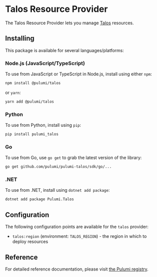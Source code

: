 # Talos Resource Provider

The Talos Resource Provider lets you manage [Talos](http://example.com) resources.

## Installing

This package is available for several languages/platforms:

### Node.js (JavaScript/TypeScript)

To use from JavaScript or TypeScript in Node.js, install using either `npm`:

```bash
npm install @pulumi/talos
```

or `yarn`:

```bash
yarn add @pulumi/talos
```

### Python

To use from Python, install using `pip`:

```bash
pip install pulumi_talos
```

### Go

To use from Go, use `go get` to grab the latest version of the library:

```bash
go get github.com/pulumi/pulumi-talos/sdk/go/...
```

### .NET

To use from .NET, install using `dotnet add package`:

```bash
dotnet add package Pulumi.Talos
```

## Configuration

The following configuration points are available for the `talos` provider:

- `talos:region` (environment: `TALOS_REGION`) - the region in which to deploy resources

## Reference

For detailed reference documentation, please visit [the Pulumi registry](https://www.pulumi.com/registry/packages/talos/api-docs/).
